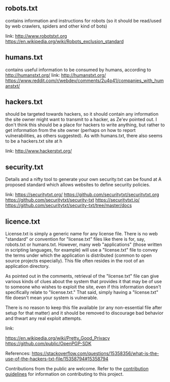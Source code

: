 ## robots.txt

contains information and instructions for robots (so it should be read/used by web crawlers, spiders and other kind of bots)

link:   http://www.robotstxt.org
        https://en.wikipedia.org/wiki/Robots_exclusion_standard


## humans.txt

contains useful information to be consumed by humans, according to http://humanstxt.org/
link:   http://humanstxt.org/
https://www.reddit.com/r/webdev/comments/2u4p41/companies_with_humanstxt/


## hackers.txt

should be targeted towards hackers, so it should contain any information the site owner might want to transmit to a hacker, 
as Ze'ev pointed out. I don't think this should be a place for hackers to write anything, 
but rather to get information from the site owner (perhaps on how to report vulnerabilities, as others suggested).
As with humans.txt, there also seems to be a hackers.txt site at h


link:   http://www.hackerstxt.org/


## security.txt

Details and a nifty tool to generate your own security.txt can be found at 
A proposed standard which allows websites to define security policies.

link:   https://securitytxt.org/
        https://github.com/securitytxt/securitytxt.org
        https://github.com/securitytxt/security-txt
        https://securitytxt.io/
        https://github.com/securitytxt/security-txt/tree/master/docs


## licence.txt

License.txt is simply a generic name for any license file. There is no web "standard" or convention for "license.txt" 
files like there is for, say, robots.txt or humans.txt. However, many web "applications" (those written in scripting
languages, for example) will use a "license.txt" file to convey the terms under which the application is distributed 
(common to open source projects especially). This file often resides in the root of an application directory.

As pointed out in the comments, retrieval of the "license.txt" file can give various kinds of clues about the system 
that provides it that may be of use to someone who wishes to exploit the site, even if this information doesn't specifically 
relate to "license.txt." That said, simply having a "license.txt" file doesn't mean your system is vulnerable.

There is no reason to keep this file available (or any non-essential file after setup for that matter) and it should be 
removed to discourage bad behavior and thwart any real exploit attempts.

link:   




https://en.wikipedia.org/wiki/Pretty_Good_Privacy
https://github.com/public/OpenPGP-SDK


References:
https://stackoverflow.com/questions/15358356/what-is-the-use-of-the-hackers-txt-file/15358794#15358794

Contributions from the public are welcome. Refer to the [contribution guidelines](CONTRIBUTING.md) for information on contributing to this project.

